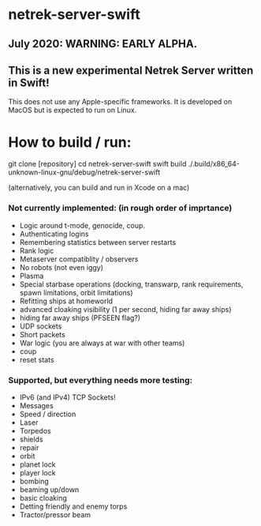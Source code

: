 # netrek-server-swift

## July 2020: WARNING: EARLY ALPHA.

## This is a new experimental Netrek Server written in Swift!
This does not use any Apple-specific frameworks.  It is developed on MacOS but is expected to run on Linux.

# How to build / run:
git clone [repository]
cd netrek-server-swift
swift build
./.build/x86_64-unknown-linux-gnu/debug/netrek-server-swift

(alternatively, you can build and run in Xcode on a mac)

### Not currently implemented: (in rough order of imprtance)

* Logic around t-mode, genocide, coup.
* Authenticating logins
* Remembering statistics between server restarts
* Rank logic
* Metaserver compatiblity / observers
* No robots (not even iggy)
* Plasma
* Special starbase operations (docking, transwarp, rank requirements, spawn limitations, orbit limitations)
* Refitting ships at homeworld
* advanced cloaking visibility (1 per second, hiding far away ships)
* hiding far away ships (PFSEEN flag?)
* UDP sockets
* Short packets
* War logic (you are always at war with other teams)
* coup
* reset stats

### Supported, but everything needs more testing:

* IPv6 (and IPv4) TCP Sockets!
* Messages
* Speed / direction
* Laser
* Torpedos
* shields
* repair
* orbit
* planet lock
* player lock
* bombing
* beaming up/down
* basic cloaking
* Detting friendly and enemy torps
* Tractor/pressor beam


